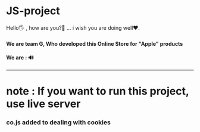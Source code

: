 # JS-project
<p>Hello🖐 , how are you?🤔 ... i wish you are doing well❤️.
<h4>We are team G, Who developed this Online Store for "Apple" products</h4>
<h4>We are : 🔊</h4>
<hr>
<h1>note : If you want to run this project, use live server</h1>

<h3>co.js added to dealing with cookies</h3>
